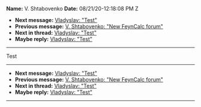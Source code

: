 **Name:** V. Shtabovenko
**Date:** 08/21/20-12:18:08 PM Z

  - **Next message:** [Vladyslav: "Test"](1612.html)
  - **Previous message:** [V. Shtabovenko: "New FeynCalc
    forum"](1610.html)
  - **Next in thread:** [Vladyslav: "Test"](1612.html)
  - **Maybe reply:** [Vladyslav: "Test"](1612.html)

-----

Test  

-----

  - **Next message:** [Vladyslav: "Test"](1612.html)
  - **Previous message:** [V. Shtabovenko: "New FeynCalc
    forum"](1610.html)
  - **Next in thread:** [Vladyslav: "Test"](1612.html)
  - **Maybe reply:** [Vladyslav: "Test"](1612.html)

-----

